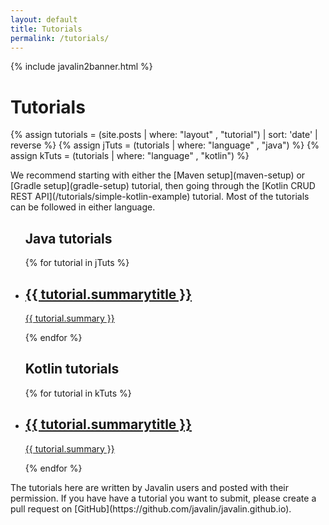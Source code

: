 ```yaml
---
layout: default
title: Tutorials
permalink: /tutorials/
---
```


{% include javalin2banner.html %}

<h1 class="no-margin-top">Tutorials</h1>

{% assign tutorials = (site.posts | where: "layout" , "tutorial") | sort: 'date' | reverse %}
{% assign jTuts = (tutorials | where: "language" , "java") %}
{% assign kTuts = (tutorials | where: "language" , "kotlin") %}

<div class="posts-header" markdown="1">
We recommend starting with either the [Maven setup](maven-setup) or [Gradle setup](gradle-setup) tutorial,
then going through the [Kotlin CRUD REST API](/tutorials/simple-kotlin-example) tutorial.
Most of the tutorials can be followed in either language.
</div>

<div class="posts-overview">
    <ul class="post-list half">
        <h2>Java tutorials</h2>
        {% for tutorial in jTuts %}
        <li class="post-summary">
            <a href="{{ tutorial.url }}">
                <h2>{{ tutorial.summarytitle }}</h2>
                <p>{{ tutorial.summary }}</p>
            </a>
        </li>
        {% endfor %}
    </ul>
    <ul class="post-list half">
        <h2>Kotlin tutorials</h2>
        {% for tutorial in kTuts %}
            <li class="post-summary">
                <a href="{{ tutorial.url }}">
                  <h2>{{ tutorial.summarytitle }}</h2>
                  <p>{{ tutorial.summary }}</p>
              </a>
            </li>
        {% endfor %}
    </ul>
</div>
<div class="posts-footer" markdown="1">
The tutorials here are written by Javalin users and posted with their permission.
If you have have a tutorial you want to submit, please create a pull request on [GitHub](https://github.com/javalin/javalin.github.io).
</div>
